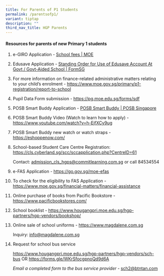 ```yaml
---
title: For Parents of P1 Students
permalink: /parentsofp1/
variant: tiptap
description: ""
third_nav_title: HGP Parents
---
```

<h4>Resources for parents of new Primary 1 students</h4>
<ol data-tight="true" class="tight">
<li>
<p>e-GIRO Application - <a href="https://www.moe.gov.sg/financial-matters/fees" rel="noopener noreferrer nofollow" target="_blank">School fees | MOE</a>
</p>
<p></p>
</li>
<li>
<p>Edusave Application - <a href="https://form.gov.sg/5be24a1bb3f842000fdc4e59" rel="noopener noreferrer nofollow" target="_blank">Standing Order for Use of Edusave Account At Govt / Govt-Aided School | FormSG</a>
</p>
<p></p>
</li>
<li>
<p>For more information on finance-related administrative matters relating
to your child’s enrolment - <a href="https://www.moe.gov.sg/primary/p1-registration/report-to-school" rel="noopener noreferrer nofollow" target="_blank">https://www.moe.gov.sg/primary/p1-registration/report-to-school</a>
</p>
<p></p>
</li>
<li>
<p>Pupil Data Form submission - <a href="https://pg.moe.edu.sg/forms/sdf" rel="noopener noreferrer nofollow" target="_blank">https://pg.moe.edu.sg/forms/sdf</a>
</p>
<p></p>
</li>
<li>
<p>POSB Smart Buddy Application - <a href="https://www.posb.com.sg/personal/deposits/bank-with-ease/posb-smart-buddy#slideToN101C3" rel="noopener noreferrer nofollow" target="_blank">POSB Smart Buddy | POSB Singapore</a>
</p>
<p></p>
</li>
<li>
<p>POSB Smart Buddy Video (Watch to learn how to apply) - <a href="https://www.youtube.com/watch?v=h-EjfXCy9ug" rel="noopener noreferrer nofollow" target="_blank">https://www.youtube.com/watch?v=h-EjfXCy9ug</a>
</p>
<p></p>
</li>
<li>
<p>POSB Smart Buddy new watch or watch straps - <a href="https://eshoppenow.com/" rel="noopener noreferrer nofollow" target="_blank">https://eshoppenow.com/</a>
</p>
<p></p>
</li>
<li>
<p>School-based Student Care Centre Registration: <a href="https://cls.cyberland.sg/scc/sccapplication.php?CentreID=61" rel="noopener nofollow" target="_blank">https://cls.cyberland.sg/scc/sccapplication.php?CentreID=61</a>
</p>
<p>Contact: <a href="admission_cls_hgps@commitlearning.com.sg" rel="noopener nofollow" target="_blank">admission_cls_hgps@commitlearning.com.sg</a> or
call 84534554</p>
<p></p>
</li>
<li>
<p>e-FAS Application - <a href="https://go.gov.sg/moe-efas" rel="noopener noreferrer nofollow" target="_blank">https://go.gov.sg/moe-efas</a>
</p>
<p></p>
</li>
<li>
<p>To check for the eligibility to FAS Application - <a href="https://www.moe.gov.sg/financial-matters/financial-assistance" rel="noopener noreferrer nofollow" target="_blank">https://www.moe.gov.sg/financial-matters/financial-assistance</a>
</p>
<p></p>
</li>
<li>
<p>Online purchase of books from Pacific Bookstore - <a href="https://www.pacificbookstores.com/" rel="noopener noreferrer nofollow" target="_blank">https://www.pacificbookstores.com/</a>
</p>
<p></p>
</li>
<li>
<p>School booklist - <a href="https://www.hougangpri.moe.edu.sg/hgp-partners/hgp-vendors/bookshop/" rel="noopener noreferrer nofollow" target="_blank">https://www.hougangpri.moe.edu.sg/hgp-partners/hgp-vendors/bookshop/</a>
</p>
<p></p>
</li>
<li>
<p>Online sale of school uniforms - <a href="https://www.magdalene.com.sg" rel="noopener noreferrer nofollow" target="_blank">https://www.magdalene.com.sg</a>
</p>
<p>Inquiry: <a href="info@magdalene.com.sg" rel="noopener noreferrer nofollow" target="_blank">info@magdalene.com.sg</a>
</p>
<p></p>
</li>
<li>
<p>Request for school bus service</p>
<p><a href="https://www.hougangpri.moe.edu.sg/hgp-partners/hgp-vendors/sch-bus" rel="noopener noreferrer nofollow" target="_blank">https://www.hougangpri.moe.edu.sg/hgp-partners/hgp-vendors/sch-bus</a> OR
<a href="https://forms.gle/WKrSfocgpnoQd9d6A" rel="noopener noreferrer nofollow" target="_blank">https://forms.gle/WKrSfocgpnoQd9d6A</a>
</p>
<p><em>Email a completed form to the bus service provider - </em><a href="sch2@btntan.com" rel="noopener noreferrer nofollow" target="_blank">sch2@btntan.com</a>
</p>
</li>
</ol>
<p></p>